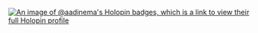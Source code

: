 [![An image of @aadinema's Holopin badges, which is a link to view their full Holopin profile](https://holopin.me/aadinema)](https://holopin.io/@aadinema)
